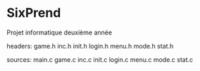 # SixPrend
Projet informatique deuxième année

headers:
game.h
inc.h
init.h
login.h
menu.h
mode.h
stat.h

sources:
main.c
game.c
inc.c
init.c
login.c
menu.c
mode.c
stat.c
